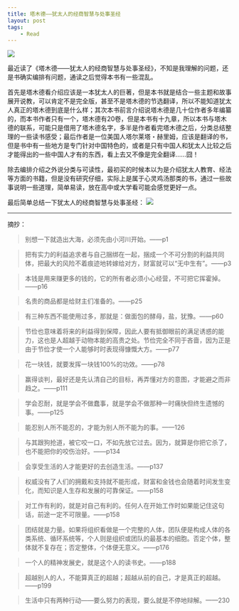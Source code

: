 ```yaml
---
title: 塔木德——犹太人的经商智慧与处事圣经
layout: post
tags: 
    - Read
---
```

![](http://lc-ec5pgDDk.cn-n1.lcfile.com/1KkgKOD5iMCIP4aDXRBiB7zL78coHPWxdFcD30Te.jpg)

最近读了《塔木德——犹太人的经商智慧与处事圣经》，不知是我理解的问题，还是书确实编排有问题，通读之后觉得本书有一些混乱。

首先是塔木德看介绍应该是一本犹太人的巨著，但是本书就是结合一些主题和故事展开说教，可以肯定不是完全版，甚至不是塔木德的节选翻译，所以不能知道犹太人真正的塔木德到底是什么样；其次本书前言介绍说塔木德是几十位作者多年编纂的，而本书作者只有一个，塔木德有20卷，但是本书有十九章，所以本书与塔木德的联系，可能只是借用了塔木德名字，多半是作者看完塔木德之后，分类总结整理的一些读书感受；最后作者是一位美国人塔尔莱塔・赫里姆，应该是翻译的书，但是书中有一些地方是专门针对中国特色的，或者是只有中国人和犹太人比较之后才能得出的一些中国人才有的东西，看上去又不像是完全翻译……囧！

除去编排介绍之外说分类与可读性，最初买的时候本以为是介绍犹太人教育、经法等方面的书籍，但是没有研究仔细，实际上是属于心灵鸡汤那类的书，通过一些故事说明一些道理，简单易读，放在高中或大学看可能会感觉更好一点。

最后简单总结一下犹太人的经商智慧与处事圣经：
![](http://lc-ec5pgDDk.cn-n1.lcfile.com/xOl4AWmibsuU8djn03EeuWqvXrzUOfxXyeCIEnG5.jpg)

----------

摘抄：

>别想一下就造出大海，必须先由小河川开始。——p1

>把有实力的利益追求者与自己捆绑在一起，捆成一个不可分割的利益共同体，把最大的风险不着痕迹地转嫁给对方，财富就可以“无中生有”。——p3

>本钱是用来赚更多的钱的，它的所有者必须小心经营，不可把它挥霍掉。——p16

>名贵的商品都是给财主们准备的。——p25

>有三种东西不能使用过多，那就是：做面包的酵母，盐，犹豫。——p60

>节俭也意味着将来的利益得到保障，因此人要有抵御眼前的满足诱惑的能力，这也是人超越于动物本能的高贵之处。节俭完全不同于吝啬，因为正是由于节俭才使一个人能够时时表现得慷慨大方。——p77

>花一块钱，就要发挥一块钱100%的功效。——p78

>赢得谈判，最好还是先认清自己的目标，再弄懂对方的意图，才能避之而非趋之。——p111

>学会忍耐，就是学会不做蠢事，就是学会不做那种一时痛快但终生遗憾的事。——p125

>能忍别人所不能忍的，才能为别人所不能为的事。——126

>与其跟狗抢道，被它咬一口，不如先放它过去。因为，就算是你把它杀了，也不能把你的咬伤治好。——p134

>会享受生活的人才能更好的去创造生活。——p137

>权威没有了人们的拥戴和支持就不能形成，财富和金钱也会随着时间发生变化，而知识是人生存和发展的可靠保证。——p158

>对工作有利的，就是对自己有利的。任何人在开始工作时如果能记住这句话，前途一定不可限量。——p158

>团结就是力量。如果将组织看做是一个完整的人体，团队便是构成人体的各类系统、循环系统等，个人则是组织或团队的最基本的细胞。否定个体，整体就不复存在；否定整体，个体便无意义。——p176

>一个人的精神发展史，就是这个人的读书史。——p188

>超越别人的人，不能算真正的超越；超越从前的自己，才是真正的超越。——p199

>生活中只有两种行动——要么努力的表现，要么就是不停地辩解。——230
